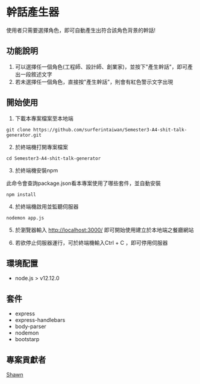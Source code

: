 # 幹話產生器
使用者只需要選擇角色，即可自動產生出符合該角色背景的幹話!

## 功能說明
1. 可以選擇任一個角色(工程師、設計師、創業家)，並按下"產生幹話"，即可產出一段敘述文字
2. 若未選擇任一個角色，直接按"產生幹話"，則會有紅色警示文字出現

## 開始使用
1. 下載本專案檔案至本地端
```
git clone https://github.com/surferintaiwan/Semester3-A4-shit-talk-generator.git
```
2. 於終端機打開專案檔案
```
cd Semester3-A4-shit-talk-generator
```
3. 於終端機安裝npm

此命令會查詢package.json看本專案使用了哪些套件，並自動安裝
```
npm install
```
4. 於終端機啟用並監聽伺服器
```
nodemon app.js
```
5. 於瀏覽器輸入 [http://localhost:3000/](http://localhost:3000/) 即可開始使用建立於本地端之餐廳網站

6. 若欲停止伺服器運行，可於終端機輸入Ctrl + C ，即可停用伺服器

## 環境配置
* node.js > v12.12.0

## 套件
* express
* express-handlebars
* body-parser
* nodemon
* bootstarp

## 專案貢獻者
[Shawn](https://github.com/surferintaiwan)